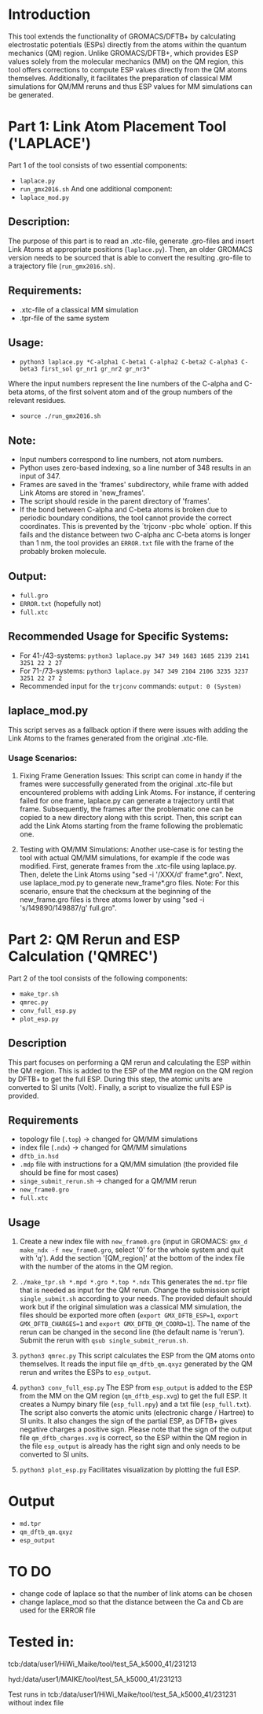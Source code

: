 # Introduction

This tool extends the functionality of GROMACS/DFTB+ by calculating
electrostatic potentials (ESPs) directly from the atoms within the quantum
mechanics (QM) region. Unlike GROMACS/DFTB+, which provides ESP values solely
from the molecular mechanics (MM) on the QM region, this tool offers
corrections to compute ESP values directly from the QM atoms themselves.
Additionally, it facilitates the preparation of classical MM simulations for
QM/MM reruns and thus ESP values for MM simulations can be generated.

# Part 1: Link Atom Placement Tool ('LAPLACE')

Part 1 of the tool consists of two essential components:
- `laplace.py`
- `run_gmx2016.sh`
And one additional component:
- `laplace_mod.py`

## Description:

The purpose of this part is to read an .xtc-file, generate .gro-files and insert
Link Atoms at appropriate positions (`laplace.py`). Then, an older GROMACS version
needs to be sourced that is able to convert the resulting .gro-file to a
trajectory file (`run_gmx2016.sh`).

## Requirements:

- .xtc-file of a classical MM simulation
- .tpr-file of the same system

## Usage:

- `python3 laplace.py *C-alpha1 C-beta1 C-alpha2 C-beta2 C-alpha3 C-beta3 first_sol
gr_nr1 gr_nr2 gr_nr3*`

Where the input numbers represent the line numbers of the C-alpha and C-beta
atoms, of the first solvent atom and of the group numbers of the relevant
residues.

- `source ./run_gmx2016.sh`

## Note:

- Input numbers correspond to line numbers, not atom numbers.
- Python uses zero-based indexing, so a line number of 348 results in an input
  of 347.
- Frames are saved in the 'frames' subdirectory, while frame with added Link
  Atoms are stored in 'new\_frames'.
- The script should reside in the parent directory of 'frames'.
- If the bond between C-alpha and C-beta atoms is broken due to periodic
  boundary conditions, the tool cannot provide the correct coordinates. This is
  prevented by the ´trjconv -pbc whole´ option. If this fails and the distance
  between two C-alpha anc C-beta atoms is longer than 1 nm, the tool provides an
  `ERROR.txt` file with the frame of the probably broken molecule.

## Output:

- `full.gro`
- `ERROR.txt` (hopefully not)
- `full.xtc`

## Recommended Usage for Specific Systems:

- For 41-/43-systems: `python3 laplace.py 347 349 1683 1685 2139 2141 3251 22 2
  27`
- For 71-/73-systems: `python3 laplace.py 347 349 2104 2106 3235 3237 3251 22 27
  2`
- Recommended input for the `trjconv` commands: `output: 0 (System)`

## laplace\_mod.py

This script serves as a fallback option if there were issues with adding the
Link Atoms to the frames generated from the original .xtc-file.

### Usage Scenarios:

1. Fixing Frame Generation Issues:
This script can come in handy if the frames were successfully generated from the
original .xtc-file but encountered problems with adding Link Atoms. For
instance, if centering failed for one frame, laplace.py can generate a trajectory
until that frame. Subsequently, the frames after the problematic one can be
copied to a new directory along with this script. Then, this script can add the
Link Atoms starting from the frame following the problematic one.

2. Testing with QM/MM Simulations:
Another use-case is for testing the tool with actual QM/MM simulations, for
example if the code was modified. First, generate frames from the .xtc-file
using laplace.py. Then, delete the Link Atoms using "sed -i '/XXX/d'
frame\*.gro". Next, use laplace\_mod.py to generate new\_frame\*.gro files. Note: For
this scenario, ensure that the checksum at the beginning of the new\_frame.gro
files is three atoms lower by using "sed -i 's/149890/149887/g' full.gro".


# Part 2: QM Rerun and ESP Calculation ('QMREC')

Part 2 of the tool consists of the following components:
- `make_tpr.sh`
- `qmrec.py`
- `conv_full_esp.py`
- `plot_esp.py`

## Description

This part focuses on performing a QM rerun and calculating the ESP within the QM
region. This is added to the ESP of the MM region on the QM region by DFTB+ to
get the full ESP. During this step, the atomic units are converted to SI units
(Volt). Finally, a script to visualize the full ESP is provided.

## Requirements

- topology file (`.top`) -> changed for QM/MM simulations
- index file (`.ndx`) -> changed for QM/MM simulations
- `dftb_in.hsd`
- `.mdp` file with instructions for a QM/MM simulation (the provided file should
  be fine for most cases)
- `singe_submit_rerun.sh` -> changed for a QM/MM rerun
- `new_frame0.gro`
- `full.xtc`

## Usage

1. Create a new index file with `new_frame0.gro` (input in GROMACS: `gmx_d
   make_ndx -f new_frame0.gro`, select '0' for the whole system and quit with
   'q'). Add the section '[QM\_region]' at the bottom of the index file with the
   number of the atoms in the QM region.

2. `./make_tpr.sh *.mpd *.gro *.top *.ndx`
    This generates the `md.tpr` file that is needed as input for the QM rerun.
    Change the submission script `single_submit.sh` according to your needs.
The provided default should work but if the original simulation was a classical
MM simulation, the files should be exported more often (`export GMX_DFTB_ESP=1`,
`export GMX_DFTB_CHARGES=1` and `export GMX_DFTB_QM_COORD=1`). The name of the rerun
can be changed in the second line (the default name is 'rerun').
Submit the rerun with `qsub single_submit_rerun.sh`.

3. `python3 qmrec.py`
    This script calculates the ESP from the QM atoms onto themselves. It reads
the input file `qm_dftb_qm.qxyz` generated by the QM rerun and writes the ESPs
to `esp_output`. 

4. `python3 conv_full_esp.py`
    The ESP from `esp_output` is added to the ESP from the MM on the QM region
(`qm_dftb_esp.xvg`) to get the full ESP. It creates a Numpy binary file
(`esp_full.npy`) and a txt file (`esp_full.txt`). The script also converts the
atomic units (electronic charge / Hartree) to SI units. It also changes the sign
of the partial ESP, as DFTB+ gives negative charges a positive sign. Please note
that the sign of the output file `qm_dftb_charges.xvg` is correct, so the ESP
within the QM region in the file `esp_output` is already has the right sign and
only needs to be converted to SI units.

5. `python3 plot_esp.py`
    Facilitates visualization by plotting the full ESP.

# Output

- `md.tpr`
- `qm_dftb_qm.qxyz`
- `esp_output`


# TO DO
- change code of laplace so that the number of link atoms can be chosen
- change laplace\_mod so that the distance between the Ca and Cb are used for the
  ERROR file

# Tested in:
tcb:/data/user1/HiWi_Maike/tool/test_5A_k5000_41/231213

hyd:/data/user1/MAIKE/tool/test_5A_k5000_41/231213

Test runs in tcb:/data/user1/HiWi_Maike/tool/test_5A_k5000_41/231231 without
index file

